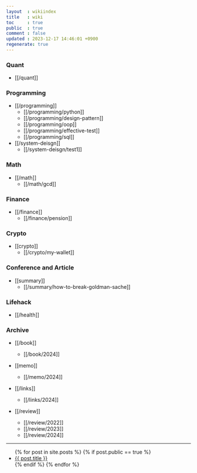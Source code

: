 ```yaml
---
layout  : wikiindex
title   : wiki
toc     : true
public  : true
comment : false
updated : 2023-12-17 14:46:01 +0900
regenerate: true
---
```


### Quant 
* [[/quant]]


### Programming
* [[/programming]]
    * [[/programming/python]]
    * [[/programming/design-pattern]]
    * [[/programming/oop]]
    * [[/programming/effective-test]]
    * [[/programming/sql]]
* [[/system-deisgn]]
    * [[/system-deisgn/test1]]  

### Math
* [[/math]]
    * [[/math/gcd]]

### Finance
* [[/finance]]
    * [[/finance/pension]]

### Crypto
* [[crypto]]
    * [[/crypto/my-wallet]]

### Conference and Article
* [[summary]]
    * [[/summary/how-to-break-goldman-sache]]
### Lifehack
* [[/health]]

### Archive
* [[/book]]
    * [[/book/2024]]

* [[memo]]
    * [[/memo/2024]]

* [[/links]]
    * [[/links/2024]]

* [[/review]]
    * [[/review/2022]]
    * [[/review/2023]]
    * [[/review/2024]]

---
<div>
    <ul>
{% for post in site.posts %}
    {% if post.public == true %}
        <li>
            <a class="post-link" href="{{ post.url | prepend: site.baseurl }}">
                {{ post.title }}
            </a>
        </li>
    {% endif %}
{% endfor %}
    </ul>
</div>

